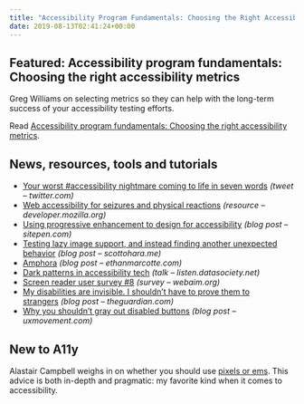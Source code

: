 ```yaml
---
title: "Accessibility Program Fundamentals: Choosing the Right Accessibility Metrics and More"
date: 2019-08-13T02:41:24+00:00
---
```


## Featured: Accessibility program fundamentals: Choosing the right accessibility metrics

Greg Williams on selecting metrics so they can help with the long-term success of your accessibility testing efforts.

Read [Accessibility program fundamentals: Choosing the right accessibility metrics](https://www.deque.com/blog/accessibility-program-fundamentals-choosing-the-right-accessibility-metrics/).

## News, resources, tools and tutorials

- [Your worst #accessibility nightmare coming to life in seven words](https://mobile.twitter.com/dboudreau/status/1158509219383058432) *(tweet – twitter.com)*
- [Web accessibility for seizures and physical reactions](https://developer.mozilla.org/en-US/docs/Web/Accessibility/Seizure_disorders) *(resource – developer.mozilla.org)*
- [Using progressive enhancement to design for accessibility](https://www.sitepen.com/blog/using-progressive-enhancement-to-design-for-accessibility/) *(blog post – sitepen.com)*
- [Testing lazy image support, and instead finding another unexpected behavior](https://www.scottohara.me/note/2019/08/08/lazy-images.html) *(blog post – scottohara.me)*
- [Amphora](https://ethanmarcotte.com/wrote/amphora/) *(blog post – ethanmarcotte.com)*
- [Dark patterns in accessibility tech](https://listen.datasociety.net/dark-patterns-in-accessibility-tech/) *(talk – listen.datasociety.net)*
- [Screen reader user survey #8](https://webaim.org/projects/screenreadersurvey8/) *(survey – webaim.org)*
- [My disabilities are invisible. I shouldn’t have to prove them to strangers](https://www.theguardian.com/commentisfree/2019/aug/09/disabilities-invisible-prove-stangers-disabled-services-illnesses) *(blog post – theguardian.com)*
- [Why you shouldn’t gray out disabled buttons](https://uxmovement.com/buttons/why-you-shouldnt-gray-out-disabled-buttons/) *(blog post – uxmovement.com)*

## New to A11y

Alastair Campbell weighs in on whether you should use [pixels or ems](https://alastairc.uk/2018/08/pixels-vs-ems-commentary/). This advice is both in-depth and pragmatic: my favorite kind when it comes to accessibility.
